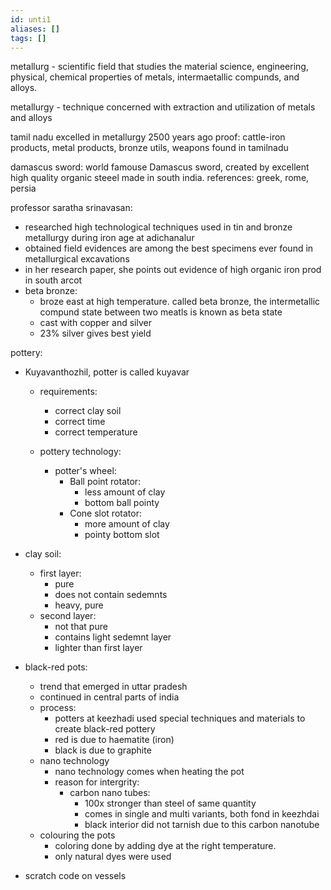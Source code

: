 ```yaml
---
id: unti1
aliases: []
tags: []
---
```

metallurg - scientific field that studies the material science, engineering, physical, chemical properties of metals, intermaetallic compunds, and alloys.

metallurgy - technique concerned with extraction and utilization of metals and alloys

tamil nadu excelled in metallurgy 2500 years ago
proof: cattle-iron products, metal products, bronze utils, weapons found in tamilnadu

damascus sword: world famouse Damascus sword, created by excellent high quality organic steeel made in south india.
references: greek, rome, persia

professor saratha srinavasan:

- researched high technological techniques used in tin and bronze metallurgy during iron age at adichanalur
- obtained field evidences are among the best specimens ever found in metallurgical excavations
- in her research paper, she points out evidence of high organic iron prod in south arcot
- beta bronze:
  - broze east at high temperature. called beta bronze, the intermetallic compund state between two meatls is known as beta state
  - cast with copper and silver
  - 23% silver gives best yield

pottery:

- Kuyavanthozhil, potter is called kuyavar
  - requirements:
    - correct clay soil
    - correct time
    - correct temperature

  - pottery technology:
    - potter's wheel:
      - Ball point rotator:
        - less amount of clay
        - bottom ball pointy
      - Cone slot rotator:
        - more amount of clay
        - pointy bottom slot

- clay soil:
  - first layer:
    - pure
    - does not contain sedemnts
    - heavy, pure
  - second layer:
    - not that pure
    - contains light sedemnt layer
    - lighter than first layer

- black-red pots:
  - trend that emerged in uttar pradesh
  - continued in central parts of india
  - process:
    - potters at keezhadi used special techniques and materials to create black-red pottery
    - red is due to haematite (iron)
    - black is due to graphite
  - nano technology
    - nano technology comes when heating the pot
    - reason for intergrity:
      - carbon nano tubes:
        - 100x stronger than steel of same quantity
        - comes in single and multi variants, both fond in keezhdai
        - black interior did not tarnish due to this carbon nanotube
  - colouring the pots
    - coloring done by adding dye at the right temperature.
    - only natural dyes were used

- scratch code on vessels

